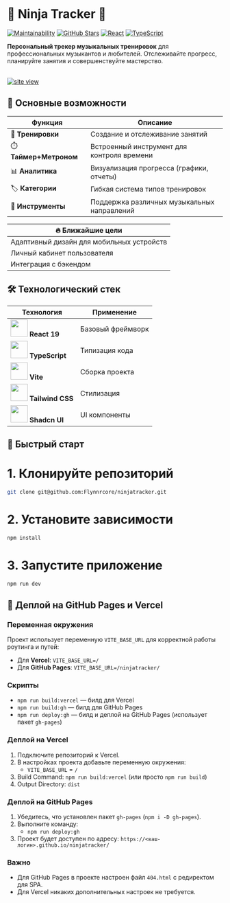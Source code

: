 # 🎵 Ninja Tracker 🎵

[![Maintainability](https://qlty.sh/badges/b6125dc0-85ac-41f3-8270-ae761025c432/maintainability.svg)](https://qlty.sh/gh/Flynnrcore/projects/ninjatracker)
[![GitHub Stars](https://img.shields.io/github/stars/Flynnrcore/ninjatracker?style=social)](https://github.com/Flynnrcore/ninjatracker/stargazers)
[![React](https://img.shields.io/badge/React-19-%2361DAFB)](https://react.dev/)
[![TypeScript](https://img.shields.io/badge/TypeScript-5.0-%233178C6)](https://www.typescriptlang.org/)

**Персональный трекер музыкальных тренировок** для профессиональных музыкантов и любителей.
Отслеживайте прогресс, планируйте занятия и совершенствуйте мастерство.

<br/>
<a href='https://flynnrcore.github.io/ninjatracker/' target='_blank'><img src='https://i.postimg.cc/hjjqMV1z/temp-Image-QClbe-S.avif' border='0' alt='site view'/></a>
<br/>

## 🌟 Основные возможности

| Функция                | Описание                                    |
| ---------------------- | ------------------------------------------- |
| 🎯 **Тренировки**      | Создание и отслеживание занятий             |
| ⏱️ **Таймер+Метроном** | Встроенный инструмент для контроля времени  |
| 📊 **Аналитика**       | Визуализация прогресса (графики, отчеты)    |
| 🏷️ **Категории**       | Гибкая система типов тренировок             |
| 🎸 **Инструменты**     | Поддержка различных музыкальных направлений |

| 🔥 Ближайшие цели                         |
| ----------------------------------------- |
| Адаптивный дизайн для мобильных устройств |
| Личный кабинет пользователя               |
| Интеграция с бэкендом                     |

## 🛠 Технологический стек

<div align="center">
  
| Технология | Применение |
|------------|------------|
| <img src="https://cdn.worldvectorlogo.com/logos/react-2.svg" width="40"> **React 19** | Базовый фреймворк |
| <img src="https://cdn.worldvectorlogo.com/logos/typescript.svg" width="40"> **TypeScript** | Типизация кода |
| <img src="https://cdn.worldvectorlogo.com/logos/vitejs.svg" width="40"> **Vite** | Сборка проекта |
| <img src="https://cdn.worldvectorlogo.com/logos/tailwindcss.svg" width="40"> **Tailwind CSS** | Стилизация |
| <img src="https://shadcn.com/favicon.ico" width="40"> **Shadcn UI** | UI компоненты |

</div>

## 🚀 Быстрый старт

# 1. Клонируйте репозиторий

```bash
git clone git@github.com:Flynnrcore/ninjatracker.git
```

# 2. Установите зависимости

```bash
npm install
```

# 3. Запустите приложение

```bash
npm run dev
```

## 🚀 Деплой на GitHub Pages и Vercel

### Переменная окружения

Проект использует переменную `VITE_BASE_URL` для корректной работы роутинга и путей:
- Для **Vercel**: `VITE_BASE_URL=/`
- Для **GitHub Pages**: `VITE_BASE_URL=/ninjatracker/`

### Скрипты

- `npm run build:vercel` — билд для Vercel
- `npm run build:gh` — билд для GitHub Pages
- `npm run deploy:gh` — билд и деплой на GitHub Pages (использует пакет `gh-pages`)

### Деплой на Vercel
1. Подключите репозиторий к Vercel.
2. В настройках проекта добавьте переменную окружения:
   - `VITE_BASE_URL` = `/`
3. Build Command: `npm run build:vercel` (или просто `npm run build`)
4. Output Directory: `dist`

### Деплой на GitHub Pages
1. Убедитесь, что установлен пакет `gh-pages` (`npm i -D gh-pages`).
2. Выполните команду:
   - `npm run deploy:gh`
3. Проект будет доступен по адресу: `https://<ваш-логин>.github.io/ninjatracker/`

### Важно
- Для GitHub Pages в проекте настроен файл `404.html` с редиректом для SPA.
- Для Vercel никаких дополнительных настроек не требуется.
